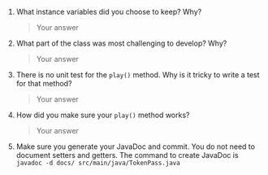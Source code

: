 1. What instance variables did you choose to keep? Why?
    > Your answer

2. What part of the class was most challenging to develop? Why?
    > Your answer

3. There is no unit test for the `play()` method. Why is it tricky to write a test for that method?
    > Your answer

4. How did you make sure your `play()` method works?
    > Your answer
    
5. Make sure you generate your JavaDoc and commit. You do not need to document setters and getters. The command to create JavaDoc is `javadoc -d docs/ src/main/java/TokenPass.java`

